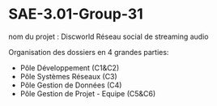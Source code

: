 # SAE-3.01-Group-31
nom du projet : Discworld Réseau social de streaming audio

Organisation des dossiers en 4 grandes parties: 
- Pôle Développement (C1&C2)
- Pôle Systèmes Réseaux (C3)
- Pôle Gestion de Données (C4)
- Pôle Gestion de Projet - Equipe (C5&C6)
